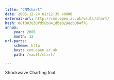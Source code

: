 ```yaml
---
title: "CNMchart"
date: 2005-12-24 02:12:39 +0000
external-url: http://cnm.open.ac.uk/vault/chart/
hash: 08f803838fd50b041dbe829ecb8b4f78
annum:
    year: 2005
    month: 12
url-parts:
    scheme: http
    host: cnm.open.ac.uk
    path: /vault/chart/

---
```


Shockwave Charting tool
